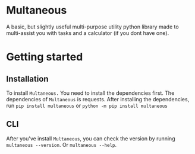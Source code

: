 # Multaneous
A basic, but slightly useful multi-purpose utility python library made to multi-assist you with tasks and a calculator (if you dont have one).
# Getting started
## Installation
To install `Multaneous.` You need to install the dependencies first. The dependencies of `Multaneous` is requests. After installing the dependencies, run `pip install multaneous` or `python -m pip install multaneous`
## CLI
After you've install `Multaneous`, you can check the version by running `multaneous --version`. Or `multaneous --help`.
